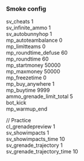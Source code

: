 ### Smoke config

sv_cheats 1  
sv_infinite_ammo 1  
sv_autobunnyhop 1  
mp_autoteambalance 0  
mp_limitteams 0  
mp_roundtime_defuse 60  
mp_roundtime 60  
mp_startmoney 50000  
mp_maxmoney 50000  
mp_freezetime 0  
mp_buy_anywhere 1  
mp_buytime 9999  
ammo_grenade_limit_total 5  
bot_kick  
mp_warmup_end  

// Practice  
cl_grenadepreview 1  
sv_showimpacts 1  
sv_showimpacts_time 10  
sv_grenade_trajectory 1  
sv_grenade_trajectory_time 10  
